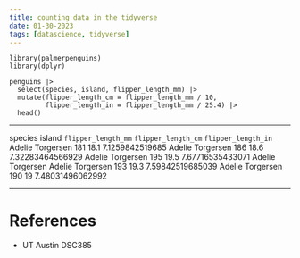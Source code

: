 ```yaml
---
title: counting data in the tidyverse
date: 01-30-2023
tags: [datascience, tidyverse]
---
```


``` {r}
library(palmerpenguins)
library(dplyr)

penguins |>
  select(species, island, flipper_length_mm) |>
  mutate(flipper_length_cm = flipper_length_mm / 10,
         flipper_length_in = flipper_length_mm / 25.4) |>
  head()
```

  --------- ----------- -------------------------------- -------------------------------- --------------------------------
  species   island      `flipper_length_mm`   `flipper_length_cm`   `flipper_length_in`
  Adelie    Torgersen   181                              18.1                             7.1259842519685
  Adelie    Torgersen   186                              18.6                             7.32283464566929
  Adelie    Torgersen   195                              19.5                             7.67716535433071
  Adelie    Torgersen
  Adelie    Torgersen   193                              19.3                             7.59842519685039
  Adelie    Torgersen   190                              19                               7.48031496062992
  --------- ----------- -------------------------------- -------------------------------- --------------------------------

# References

-   UT Austin DSC385
